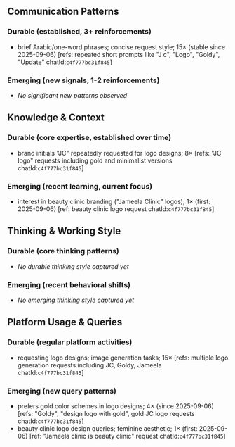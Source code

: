 ## Communication Patterns
### Durable (established, 3+ reinforcements)
- brief Arabic/one-word phrases; concise request style; 15× (stable since 2025-09-06) [refs: repeated short prompts like "J c", "Logo", "Goldy", "Update" chatId:`c4f777bc31f845`]

### Emerging (new signals, 1-2 reinforcements)
- _No significant new patterns observed_

## Knowledge & Context
### Durable (core expertise, established over time)
- brand initials "JC" repeatedly requested for logo designs; 8× [refs: "JC logo" requests including gold and minimalist versions chatId:`c4f777bc31f845`]

### Emerging (recent learning, current focus)
- interest in beauty clinic branding ("Jameela Clinic" logos); 1× (first: 2025-09-06) [ref: beauty clinic logo request chatId:`c4f777bc31f845`]

## Thinking & Working Style
### Durable (core thinking patterns)
- _No durable thinking style captured yet_

### Emerging (recent behavioral shifts)
- _No emerging thinking style captured yet_

## Platform Usage & Queries
### Durable (regular platform activities)
- requesting logo designs; image generation tasks; 15× [refs: multiple logo generation requests including JC, Goldy, Jameela chatId:`c4f777bc31f845`]

### Emerging (new query patterns)
- prefers gold color schemes in logo designs; 4× (since 2025-09-06) [refs: "Goldy", "design logo with gold", gold JC logo requests chatId:`c4f777bc31f845`]
- beauty clinic logo design queries; feminine aesthetic; 1× (first: 2025-09-06) [ref: "Jameela clinic is beauty clinic" request chatId:`c4f777bc31f845`]